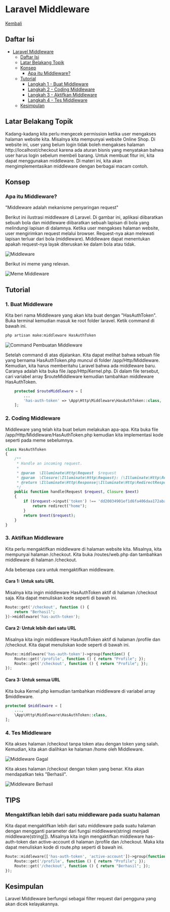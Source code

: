 # Laravel Middleware

[Kembali](readme.md)

## Daftar Isi

-   [Laravel Middleware](#laravel-middleware)
    -   [Daftar Isi](#daftar-isi)
    -   [Latar Belakang Topik](#latar-belakang-topik)
    -   [Konsep](#konsep)
        -   [Apa itu Middleware?](#apa-itu-middleware?)
    -   [Tutorial](#tutorial)
        -   [Langkah 1 - Buat Middleware](#buat-middleware)
        -   [Langkah 2 - Coding Middleware](#coding-middleware)
        -   [Langkah 3 - Aktifkan Middleware](#aktifkan-middleware)
        -   [Langkah 4 - Tes Middleware](#tes-middleware)
    -   [Kesimpulan](#kesimpulan)

## Latar Belakang Topik

Kadang-kadang kita perlu mengecek permission ketika user mengakses halaman website kita.
Misalnya kita mempunyai website Online Shop.
Di website ini, user yang belum login tidak boleh mengakses halaman http://localhost/checkout karena ada aturan bisnis yang menyatakan bahwa user harus login sebelum membeli barang.
Untuk membuat fitur ini, kita dapat menggunakan middleware.
Di materi ini, kita akan mengimplementasikan middleware dengan berbagai macam contoh.

## Konsep

### Apa itu Middleware?

"Middleware adalah mekanisme penyaringan request"

Berikut ini ilustrasi middleware di Laravel. 
Di gambar ini, aplikasi diibaratkan sebuah bola dan middleware diibaratkan sebuah lapisan di bola yang melindungi lapisan di dalamnya. 
Ketika user mengakses halaman website, user mengirimkan request melalui browser.
Request-nya akan melewati lapisan terluar dari bola (middleware).
Middleware dapat menentukan apakah request-nya layak diteruskan ke dalam bola atau tidak.

![Middleware](./img/middleware.png)

Berikut ini meme yang relevan.

![Meme Middleware](./img/meme.png)

## Tutorial

### 1. Buat Middleware

Kita beri nama Middleware yang akan kita buat dengan "HasAuthToken". 
Buka terminal kemudian masuk ke root folder laravel. 
Ketik command di bawah ini.

```bash
php artisan make:middleware HasAuthToken
```

![Command Pembuatan Middleware](./img/php_artisan_make_middleware.png)

Setelah command di atas dijalankan. Kita dapat melihat bahwa sebuah file yang bernama HasAuthToken.php muncul di folder /app/Http/Middleware.
Kemudian, kita harus memberitahu Laravel bahwa ada middleware baru.
Caranya adalah kita buka file /app/Http/Kernel.php.
Di dalam file tersebut, cari variabel array $routeMiddleware kemudian tambahkan middleware HasAuthToken.
```php
    protected $routeMiddleware = [
        ...
        'has-auth-token' => \App\Http\Middleware\HasAuthToken::class,
    ];
```

### 2. Coding Middleware

Middleware yang telah kita buat belum melakukan apa-apa. 
Kita buka file /app/Http/Middleware/HasAuthToken.php kemudian kita implementasi kode seperti pada meme sebelumnya.

```php
class HasAuthToken
{
    /**
     * Handle an incoming request.
     *
     * @param  \Illuminate\Http\Request  $request
     * @param  \Closure(\Illuminate\Http\Request): (\Illuminate\Http\Response|\Illuminate\Http\RedirectResponse)  $next
     * @return \Illuminate\Http\Response|\Illuminate\Http\RedirectResponse
     */
    public function handle(Request $request, Closure $next)
    {
        if ($request->input('token') !== 'dd20034901ef1d6fa406daa172ababa1') {
            return redirect("home");
        }
        return $next($request);
    }
}
```

### 3. Aktifkan Middleware

Kita perlu mengaktifkan middleware di halaman website kita. 
Misalnya, kita mempunyai halaman /checkout.
Kita buka /routes/web.php dan tambahkan middleware di halaman /checkout.

Ada beberapa cara untuk mengaktifkan middleware.
#### Cara 1: Untuk satu URL
Misalnya kita ingin middleware HasAuthToken aktif di halaman /checkout saja.
Kita dapat menuliskan kode seperti di bawah ini.
```php
Route::get('/checkout', function () {
    return "Berhasil";
})->middleware('has-auth-token');
```
#### Cara 2: Untuk lebih dari satu URL
Misalnya kita ingin middleware HasAuthToken aktif di halaman /profile dan /checkout.
Kita dapat menuliskan kode seperti di bawah ini.
```php
Route::middleware('has-auth-token')->group(function() {
    Route::get('/profile', function () { return "Profile"; });
    Route::get('/checkout', function () { return "Profile"; });
});
```
#### Cara 3: Untuk semua URL
Kita buka Kernel.php kemudian tambahkan middleware di variabel array $middleware.
```php
protected $middleware = [
    ...,
    \App\Http\Middleware\HasAuthToken::class,
];
```

### 4. Tes Middleware
Kita akses halaman /checkout tanpa token atau dengan token yang salah. Kemudian, kita akan dialihkan ke halaman /home oleh Middleware.

![Middleware Gagal](./img/middleware_gagal.png)

Kita akses halaman /checkout dengan token yang benar. Kita akan mendapatkan teks "Berhasil".

![Middleware Berhasil](./img/middleware_berhasil.png)

## TIPS
### Mengaktifkan lebih dari satu middleware pada suatu halaman
Kita dapat mengaktifkan lebih dari satu middleware pada suatu halaman dengan mengganti parameter dari fungsi middleware(string) menjadi middleware(string[]).
Misalnya kita ingin mengaktifkan middleware has-auth-token dan active-account di halaman /profile dan /checkout. 
Maka kita dapat menuliskan kode di route.php seperti di bawah ini.
```php
Route::middleware(['has-auth-token', 'active-account'])->group(function() {
    Route::get('/profile', function () { return "Profile"; });
    Route::get('/checkout', function () { return "Berhasil"; });
});
```

## Kesimpulan

Laravel Middleware berfungsi sebagai filter request dari pengguna yang akan dicek kelayakannya.
